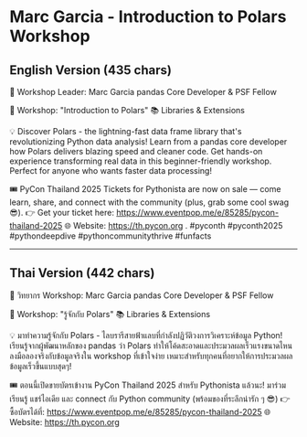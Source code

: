 # Marc Garcia - Introduction to Polars Workshop

## English Version (435 chars)

🎤 Workshop Leader: Marc Garcia
pandas Core Developer & PSF Fellow

📌 Workshop: "Introduction to Polars"
📚 Libraries & Extensions

💡 Discover Polars - the lightning-fast data frame library that's revolutionizing Python data analysis! Learn from a pandas core developer how Polars delivers blazing speed and cleaner code. Get hands-on experience transforming real data in this beginner-friendly workshop. Perfect for anyone who wants faster data processing!


🎟️ PyCon Thailand 2025 Tickets for Pythonista are now on sale — come learn, share, and connect with the community (plus, grab some cool swag 😎).
👉 Get your ticket here: https://www.eventpop.me/e/85285/pycon-thailand-2025
🌐 Website: https://th.pycon.org 
.
#pyconth #pyconth2025 #pythondeepdive #pythoncommunitythrive #funfacts

---

## Thai Version (442 chars)

🎤 วิทยากร Workshop: Marc Garcia
pandas Core Developer & PSF Fellow

📌 Workshop: "รู้จักกับ Polars"
📚 Libraries & Extensions

💡 มาทำความรู้จักกับ Polars - ไลบรารีสายฟ้าแลบที่กำลังปฏิวัติวงการวิเคราะห์ข้อมูล Python! เรียนรู้จากผู้พัฒนาหลักของ pandas ว่า Polars ทำให้โค้ดสะอาดและประมวลผลเร็วแรงขนาดไหน ลงมือลองจริงกับข้อมูลจริงใน workshop ที่เข้าใจง่าย เหมาะสำหรับทุกคนที่อยากให้การประมวลผลข้อมูลเร็วขึ้นแบบสุดๆ!


🎟️ ตอนนี้เปิดขายบัตรเข้างาน PyCon Thailand 2025 สำหรับ Pythonista แล้วนะ!
มาร่วมเรียนรู้ แชร์ไอเดีย และ connect กับ Python community (พร้อมของที่ระลึกน่ารัก ๆ 😎)
👉 ซื้อบัตรได้ที่: https://www.eventpop.me/e/85285/pycon-thailand-2025
🌐 Website: https://th.pycon.org
